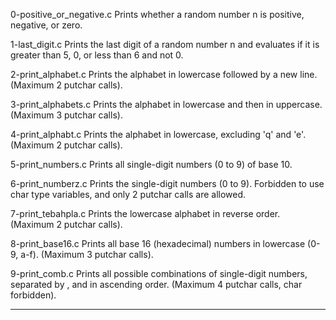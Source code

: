 0-positive_or_negative.c
Prints whether a random number n is positive, negative, or zero.


1-last_digit.c
Prints the last digit of a random number n and evaluates if it is greater than 5, 0, or less than 6 and not 0.


2-print_alphabet.c
Prints the alphabet in lowercase followed by a new line. (Maximum 2 putchar calls).


3-print_alphabets.c
Prints the alphabet in lowercase and then in uppercase. (Maximum 3 putchar calls).


4-print_alphabt.c
Prints the alphabet in lowercase, excluding 'q' and 'e'. (Maximum 2 putchar calls).


5-print_numbers.c
Prints all single-digit numbers (0 to 9) of base 10.


6-print_numberz.c
Prints the single-digit numbers (0 to 9). Forbidden to use char type variables, and only 2 putchar calls are allowed.


7-print_tebahpla.c
Prints the lowercase alphabet in reverse order. (Maximum 2 putchar calls).


8-print_base16.c
Prints all base 16 (hexadecimal) numbers in lowercase (0-9, a-f). (Maximum 3 putchar calls).


9-print_comb.c
Prints all possible combinations of single-digit numbers, separated by ,  and in ascending order. (Maximum 4 putchar calls, char forbidden).










-----------------------------------------------------------------------------------------------




